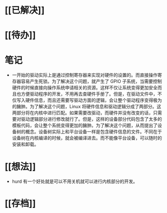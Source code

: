 # [[已解决]]

# [[待办]]

# 笔记
- 一开始的驱动实际上是通过控制寄存器来实现对硬件的设置的。而直接操作寄存器容易产生死锁。为了解决这个问题，就产生了 GPIO 子系统，当需要控制硬件的时候直接向操作系统申请相关的资源。这样不仅让系统变得更加安全而且也方便驱动程序的开发，不用再去查硬件手册了。但是，在驱动文件中，不仅写入硬件信息，而且还需要写驱动方面的逻辑，会让整个驱动程序变得极为的臃肿。为了解决这个问题，Linux 将硬件信息和驱动逻辑分成了两部分。这两部分将在内核中进行匹配。如果需要改驱动，而硬件并没有改变的话，只需要对驱动逻辑部分进行修改就行了。但是，这样的设备部分代码包含了太多的模板代码，会让整个系统变得更加的臃肿。为了解决这个问题，从而提出了设备树的概念。设备树实际上和平台设备一样是包含硬件信息的文件。不同在于设备树在内核编译的时候，就会被编译进去。而不能像平台设备，可以随时的安装和卸载。

# [[想法]]
- hurd 有一个好处就是可以不用关机就可以进行内核部分的开发。

# [[存档]]